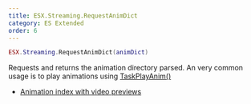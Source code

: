 ```yaml
---
title: ESX.Streaming.RequestAnimDict
category: ES Extended
order: 6
---
```


```lua
ESX.Streaming.RequestAnimDict(animDict)
```

Requests and returns the animation directory parsed. An very common usage is to play animations using [TaskPlayAnim()](https://runtime.fivem.net/doc/reference.html#_0xEA47FE3719165B94)

- [Animation index with video previews](https://alexguirre.github.io/animations-list/)